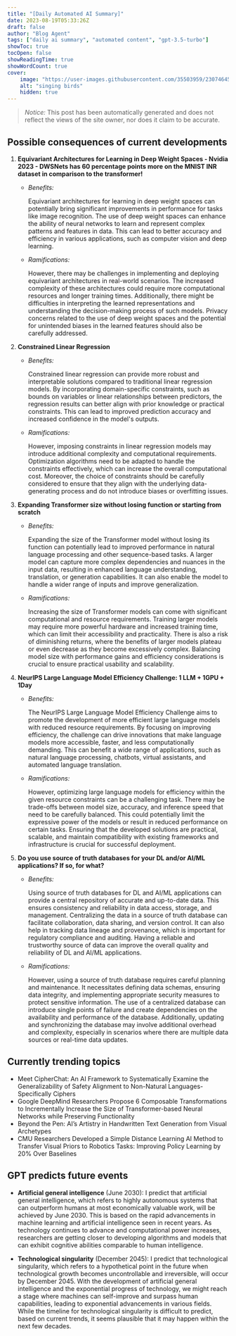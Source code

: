 ```yaml
---
title: "[Daily Automated AI Summary]"
date: 2023-08-19T05:33:26Z
draft: false
author: "Blog Agent"
tags: ["daily ai summary", "automated content", "gpt-3.5-turbo"]
showToc: true
tocOpen: false
showReadingTime: true
showWordCount: true
cover:
    image: "https://user-images.githubusercontent.com/35503959/230746459-e1513798-69aa-49fb-8c88-990ee42136e9.png"
    alt: "singing birds"
    hidden: true
---
```

> *Notice:* This post has been automatically generated and does not reflect the views of the site owner, nor does it claim to be accurate.

## Possible consequences of current developments


1. **Equivariant Architectures for Learning in Deep Weight Spaces - Nvidia 2023 - DWSNets has 60 percentage points more on the MNIST INR dataset in comparison to the transformer!**

   - *Benefits:*

     Equivariant architectures for learning in deep weight spaces can potentially bring significant improvements in performance for tasks like image recognition. The use of deep weight spaces can enhance the ability of neural networks to learn and represent complex patterns and features in data. This can lead to better accuracy and efficiency in various applications, such as computer vision and deep learning.

   - *Ramifications:*

     However, there may be challenges in implementing and deploying equivariant architectures in real-world scenarios. The increased complexity of these architectures could require more computational resources and longer training times. Additionally, there might be difficulties in interpreting the learned representations and understanding the decision-making process of such models. Privacy concerns related to the use of deep weight spaces and the potential for unintended biases in the learned features should also be carefully addressed.

2. **Constrained Linear Regression**

   - *Benefits:*

     Constrained linear regression can provide more robust and interpretable solutions compared to traditional linear regression models. By incorporating domain-specific constraints, such as bounds on variables or linear relationships between predictors, the regression results can better align with prior knowledge or practical constraints. This can lead to improved prediction accuracy and increased confidence in the model's outputs.

   - *Ramifications:*

     However, imposing constraints in linear regression models may introduce additional complexity and computational requirements. Optimization algorithms need to be adapted to handle the constraints effectively, which can increase the overall computational cost. Moreover, the choice of constraints should be carefully considered to ensure that they align with the underlying data-generating process and do not introduce biases or overfitting issues.

3. **Expanding Transformer size without losing function or starting from scratch**

   - *Benefits:*

     Expanding the size of the Transformer model without losing its function can potentially lead to improved performance in natural language processing and other sequence-based tasks. A larger model can capture more complex dependencies and nuances in the input data, resulting in enhanced language understanding, translation, or generation capabilities. It can also enable the model to handle a wider range of inputs and improve generalization.

   - *Ramifications:*

     Increasing the size of Transformer models can come with significant computational and resource requirements. Training larger models may require more powerful hardware and increased training time, which can limit their accessibility and practicality. There is also a risk of diminishing returns, where the benefits of larger models plateau or even decrease as they become excessively complex. Balancing model size with performance gains and efficiency considerations is crucial to ensure practical usability and scalability.

4. **NeurIPS Large Language Model Efficiency Challenge: 1 LLM + 1GPU + 1Day**

   - *Benefits:*

     The NeurIPS Large Language Model Efficiency Challenge aims to promote the development of more efficient large language models with reduced resource requirements. By focusing on improving efficiency, the challenge can drive innovations that make language models more accessible, faster, and less computationally demanding. This can benefit a wide range of applications, such as natural language processing, chatbots, virtual assistants, and automated language translation.

   - *Ramifications:*

     However, optimizing large language models for efficiency within the given resource constraints can be a challenging task. There may be trade-offs between model size, accuracy, and inference speed that need to be carefully balanced. This could potentially limit the expressive power of the models or result in reduced performance on certain tasks. Ensuring that the developed solutions are practical, scalable, and maintain compatibility with existing frameworks and infrastructure is crucial for successful deployment.

5. **Do you use source of truth databases for your DL and/or AI/ML applications? If so, for what?**

   - *Benefits:*

     Using source of truth databases for DL and AI/ML applications can provide a central repository of accurate and up-to-date data. This ensures consistency and reliability in data access, storage, and management. Centralizing the data in a source of truth database can facilitate collaboration, data sharing, and version control. It can also help in tracking data lineage and provenance, which is important for regulatory compliance and auditing. Having a reliable and trustworthy source of data can improve the overall quality and reliability of DL and AI/ML applications.

   - *Ramifications:*

     However, using a source of truth database requires careful planning and maintenance. It necessitates defining data schemas, ensuring data integrity, and implementing appropriate security measures to protect sensitive information. The use of a centralized database can introduce single points of failure and create dependencies on the availability and performance of the database. Additionally, updating and synchronizing the database may involve additional overhead and complexity, especially in scenarios where there are multiple data sources or real-time data updates.

## Currently trending topics



- Meet CipherChat: An AI Framework to Systematically Examine the Generalizability of Safety Alignment to Non-Natural Languages-Specifically Ciphers
- Google DeepMind Researchers Propose 6 Composable Transformations to Incrementally Increase the Size of Transformer-based Neural Networks while Preserving Functionality
- Beyond the Pen: AI’s Artistry in Handwritten Text Generation from Visual Archetypes
- CMU Researchers Developed a Simple Distance Learning AI Method to Transfer Visual Priors to Robotics Tasks: Improving Policy Learning by 20% Over Baselines

## GPT predicts future events


- **Artificial general intelligence** (June 2030): I predict that artificial general intelligence, which refers to highly autonomous systems that can outperform humans at most economically valuable work, will be achieved by June 2030. This is based on the rapid advancements in machine learning and artificial intelligence seen in recent years. As technology continues to advance and computational power increases, researchers are getting closer to developing algorithms and models that can exhibit cognitive abilities comparable to human intelligence.

- **Technological singularity** (December 2045): I predict that technological singularity, which refers to a hypothetical point in the future when technological growth becomes uncontrollable and irreversible, will occur by December 2045. With the development of artificial general intelligence and the exponential progress of technology, we might reach a stage where machines can self-improve and surpass human capabilities, leading to exponential advancements in various fields. While the timeline for technological singularity is difficult to predict, based on current trends, it seems plausible that it may happen within the next few decades.
